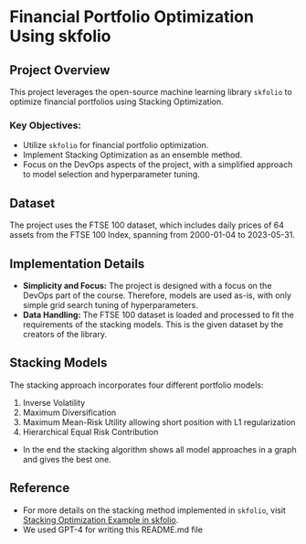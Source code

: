 # Financial Portfolio Optimization Using skfolio

## Project Overview
This project leverages the open-source machine learning library `skfolio` to optimize financial portfolios using Stacking Optimization. 

### Key Objectives:
- Utilize `skfolio` for financial portfolio optimization.
- Implement Stacking Optimization as an ensemble method.
- Focus on the DevOps aspects of the project, with a simplified approach to model selection and hyperparameter tuning.

## Dataset
The project uses the FTSE 100 dataset, which includes daily prices of 64 assets from the FTSE 100 Index, spanning from 2000-01-04 to 2023-05-31.

## Implementation Details
- **Simplicity and Focus:** The project is designed with a focus on the DevOps part of the course. Therefore, models are used as-is, with only simple grid search tuning of hyperparameters.
- **Data Handling:** The FTSE 100 dataset is loaded and processed to fit the requirements of the stacking models. This is the given dataset by the creators of the library.

## Stacking Models
The stacking approach incorporates four different portfolio models:
1. Inverse Volatility
2. Maximum Diversification
3. Maximum Mean-Risk Utility allowing short position with L1 regularization
4. Hierarchical Equal Risk Contribution
- In the end the stacking algorithm shows all model approaches in a graph and gives the best one.

## Reference
- For more details on the stacking method implemented in `skfolio`, visit [Stacking Optimization Example in skfolio](https://skfolio.org/auto_examples/6_ensemble/plot_1_stacking.html#sphx-glr-auto-examples-6-ensemble-plot-1-stacking-py).
- We used GPT-4 for writing this README.md file

